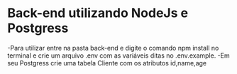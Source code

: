 # Back-end utilizando NodeJs e Postgress

-Para utilizar entre na pasta back-end e digite o comando npm install no terminal e crie um arquivo .env com as variáveis ditas no .env.example.
-Em seu Postgress crie uma tabela Cliente com os atributos id,name,age
